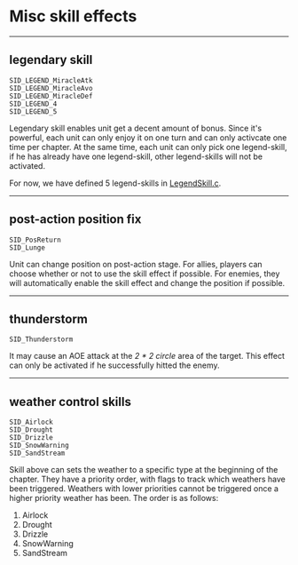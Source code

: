 # Misc skill effects

---
##  legendary skill
```
SID_LEGEND_MiracleAtk
SID_LEGEND_MiracleAvo
SID_LEGEND_MiracleDef
SID_LEGEND_4
SID_LEGEND_5
```

Legendary skill enables unit get a decent amount of bonus. Since it's powerful, each unit can only enjoy it on one turn and can only activcate one time per chapter. At the same time, each unit can only pick one legend-skill, if he has already have one legend-skill, other legend-skills will not be activated.

For now, we have defined 5 legend-skills in [LegendSkill.c](../Data/SkillSys/LegendSkill.c).

---
## post-action position fix

```
SID_PosReturn
SID_Lunge
```

Unit can change position on post-action stage. For allies, players can choose whether or not to use the skill effect if possible. For enemies, they will automatically enable the skill effect and change the position if possible.

---
## thunderstorm
```
SID_Thunderstorm
```

It may cause an AOE attack at the *2 * 2 circle* area of the target. This effect can only be activated if he successfully hitted the enemy.

---
## weather control skills
```
SID_Airlock
SID_Drought
SID_Drizzle
SID_SnowWarning
SID_SandStream
```

Skill above can sets the weather to a specific type at the beginning of the chapter. They have a priority order, with flags to track which weathers have been triggered. Weathers with lower priorities cannot be triggered once a higher priority weather has been. The order is as follows:

1. Airlock
2. Drought
3. Drizzle
4. SnowWarning
5. SandStream
